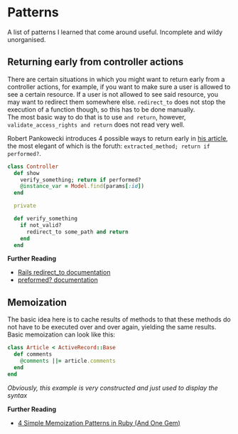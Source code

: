 # Patterns

A list of patterns I learned that come around useful. Incomplete and wildy
unorganised.

## Returning early from controller actions
There are certain situations in which you might want to return early from a
controller actions, for example, if you want to make sure a user is allowed to
see a certain resource. If a user is not allowed to see said resource, you may
want to redirect them somewhere else. `redirect_to` does not stop the execution
of a function though, so this has to be done manually.  
The most basic way to do that is to use `and return`, however,
`validate_access_rights and return` does not read very well.

Robert Pankowecki introduces 4 possible ways to return early in [his
article](https://blog.arkency.com/2014/07/4-ways-to-early-return-from-a-rails-controller/),
the most elegant of which is the foruth: `extracted_method; return if
performed?`.

```ruby
class Controller
  def show
    verify_something; return if performed?
    @instance_var = Model.find(params[:id])
  end

  private

  def verify_something
    if not_valid?
      redirect_to some_path and return
    end
  end
```

__Further Reading__  
* [Rails redirect_to documentation](https://api.rubyonrails.org/classes/ActionController/Redirecting.html#method-i-redirect_to)
* [preformed? documentation](https://apidock.com/rails/ActionController/Metal/performed%3F)

## Memoization
The basic idea here is to cache results of methods to that these methods do not
have to be executed over and over again, yielding the same results.  
Basic memoization can look like this:

```ruby
class Article < ActiveRecord::Base
  def comments
    @comments ||= article.comments
  end
end
```
*Obviously, this example is very constructed and just used to display the
syntax*

__Further Reading__  
* [4 Simple Memoization Patterns in Ruby (And One Gem)](https://www.justinweiss.com/articles/4-simple-memoization-patterns-in-ruby-and-one-gem/)
